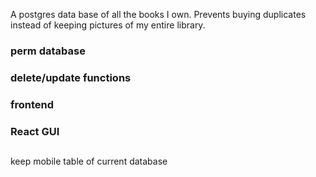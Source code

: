 A postgres data base of all the books I own. Prevents buying duplicates instead of keeping pictures of my entire library.

### perm database

### delete/update functions

### frontend
 
### React GUI

##
keep mobile table of current database

